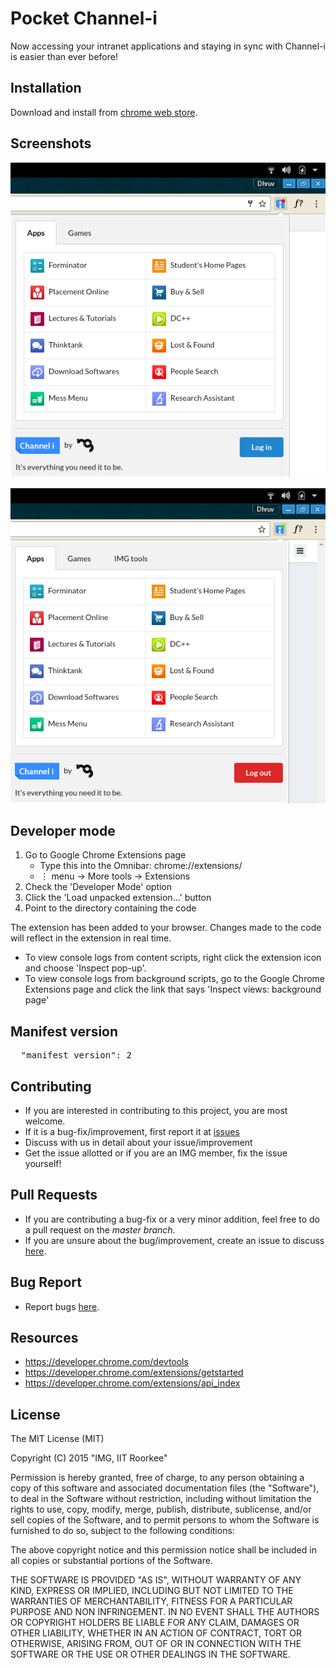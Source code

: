 # Pocket Channel-i

Now accessing your intranet applications and staying in sync with Channel-i is easier than ever before!


## Installation

Download and install from [chrome web store](https://chrome.google.com/webstore/detail/pocket-channel-i/bmdldmogfobfbhfbifklclnbacoojknk).

## Screenshots

![Logged out screenshot](logged-out-screenshot.png?raw=true)

![Logged in screenshot](logged-in-screenshot.png?raw=true)


## Developer mode

1. Go to Google Chrome Extensions page
    * Type this into the Omnibar: chrome://extensions/
    * &#8942; menu &rarr; More tools &rarr; Extensions
2. Check the 'Developer Mode' option
3. Click the 'Load unpacked extension...' button
4. Point to the directory containing the code

The extension has been added to your browser. Changes made to the code will reflect in the extension in real time.

* To view console logs from content scripts, right click the extension icon and choose 'Inspect pop-up'.
* To view console logs from background scripts, go to the Google Chrome Extensions page and click the link that says 'Inspect views: background page'


## Manifest version

<pre>
  "manifest_version": 2
</pre>


## Contributing

* If you are interested in contributing to this project, you are most welcome.
* If it is a bug-fix/improvement, first report it at [issues](https://github.com/IMGIITRoorkee/Pocket-Channeli/issues)
* Discuss with us in detail about your issue/improvement
* Get the issue allotted or if you are an IMG member, fix the issue yourself!


## Pull Requests

* If you are contributing a bug-fix or a very minor addition, feel free to do a pull request on the _master branch_.
* If you are unsure about the bug/improvement, create an issue to discuss [here](https://github.com/IMGIITRoorkee/Pocket-Channeli/issues).


## Bug Report

* Report bugs [here](https://github.com/IMGIITRoorkee/Pocket-Channeli/issues).


## Resources

* https://developer.chrome.com/devtools
* https://developer.chrome.com/extensions/getstarted
* https://developer.chrome.com/extensions/api_index


## License

The MIT License (MIT)

Copyright (C) 2015 "IMG, IIT Roorkee"

Permission is hereby granted, free of charge, to any person obtaining a copy of this software and associated documentation files (the "Software"), to deal in the Software without restriction, including without limitation the rights to use, copy, modify, merge, publish, distribute, sublicense, and/or sell copies of the Software, and to permit persons to whom the Software is furnished to do so, subject to the following conditions:

The above copyright notice and this permission notice shall be included in all copies or substantial portions of the Software.

THE SOFTWARE IS PROVIDED "AS IS", WITHOUT WARRANTY OF ANY KIND, EXPRESS OR IMPLIED, INCLUDING BUT NOT LIMITED TO THE WARRANTIES OF MERCHANTABILITY, FITNESS FOR A PARTICULAR PURPOSE AND NON INFRINGEMENT. IN NO EVENT SHALL THE AUTHORS OR COPYRIGHT HOLDERS BE LIABLE FOR ANY CLAIM, DAMAGES OR OTHER LIABILITY, WHETHER IN AN ACTION OF CONTRACT, TORT OR OTHERWISE, ARISING FROM, OUT OF OR IN CONNECTION WITH THE SOFTWARE OR THE USE OR OTHER DEALINGS IN THE SOFTWARE.


  
